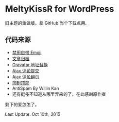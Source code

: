 # MeltyKissR for WordPress

旧主题的重做版，拿 GitHub 当个下载点用。

## 代码来源

- [禁用自带 Emoji](http://fatesinger.com/75634)
- [文章归档](http://zww.me/wordpress-archive-page-template-wp-primary-function-2014-edition.z-turn)
- [Gravatar 地址替换](http://fatesinger.com/74030)
- [Ajax 评论提交](https://fatesinger.com/jquery-ajax-comments.html)
- [Ajax 评论翻页](https://fatesinger.com/286)
- [回到顶部](https://fatesinger.com/74271)
- AntiSpam By Willin Kan
- 还有挺多不知道从哪里弄来的了，在此感谢原作者

剩下的爱怎怎了。

Last Update: Oct 10th, 2015
